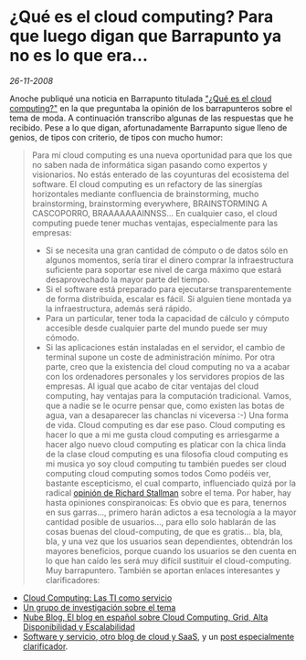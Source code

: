 ¿Qué es el cloud computing? Para que luego digan que Barrapunto ya no es lo que era... 
=======================================================================================

_26-11-2008_

Anoche publiqué una noticia en Barrapunto titulada ["¿Qué es el cloud computing?"](http://preguntas.barrapunto.com/article.pl?sid=08/11/26/0634235) en la que preguntaba la opinión de los barrapunteros sobre el tema de moda. A continuación transcribo algunas de las respuestas que he recibido. Pese a lo que digan, afortunadamente Barrapunto sigue lleno de genios, de tipos con criterio, de tipos con mucho humor:
> Para mí cloud computing es una nueva oportunidad para que los que no saben nada de informática sigan pasando como expertos y visionarios.
> No estás enterado de las coyunturas del ecosistema del software. El cloud computing es un refactory de las sinergías horizontales mediante confluencia de brainstorming, mucho brainstorming, brainstorming everywhere, BRAINSTORMING A CASCOPORRO, BRAAAAAAAINNSS...
> En cualquier caso, el cloud computing puede tener muchas ventajas, especialmente para las empresas:
> 
> *   Si se necesita una gran cantidad de cómputo o de datos sólo en algunos momentos, sería tirar el dinero comprar la infraestructura suficiente para soportar ese nivel de carga máximo que estará desaprovechado la mayor parte del tiempo.
> *   Si el software está preparado para ejecutarse transparentemente de forma distribuida, escalar es fácil. Si alguien tiene montada ya la infraestructura, además será rápido.
> *   Para un particular, tener toda la capacidad de cálculo y cómputo accesible desde cualquier parte del mundo puede ser muy cómodo.
> *   Si las aplicaciones están instaladas en el servidor, el cambio de terminal supone un coste de administración mínimo.
> Por otra parte, creo que la existencia del cloud computing no va a acabar con los ordenadores personales y los servidores propios de las empresas. Al igual que acabo de citar ventajas del cloud computing, hay ventajas para la computación tradicional. Vamos, que a nadie se le ocurre pensar que, como existen las botas de agua, van a desaparecer las chanclas ni viceversa :-)
> Una forma de vida.
> Cloud computing es dar ese paso.
> Cloud computing es hacer lo que a mi me gusta
> cloud computing es arriesgarme a hacer algo nuevo
> cloud computing es platicar con la chica linda de la clase
> cloud computing es una filosofia
> cloud computing es mi musica
> yo soy cloud computing
> tu también puedes ser cloud computing
> cloud computing somos todos
Como podéis ver, bastante escepticismo, el cual comparto, influenciado quizá por la radical [opinión de Richard Stallman](http://www.guardian.co.uk/technology/2008/sep/29/cloud.computing.richard.stallman) sobre el tema. Por haber, hay hasta opiniones conspiranoicas:
> Es obvio que es para, tenernos en sus garras..., primero harán adictos a esa tecnología a la mayor cantidad posible de usuarios..., para ello solo hablarán de las cosas buenas del cloud-computing, de que es gratis... bla, bla, bla, y una vez que los usuarios sean dependientes, obtendrán los mayores beneficios, porque cuando los usuarios se den cuenta en lo que han caído les será muy difícil sustituir el cloud-computing.
Muy barrapuntero. También se aportan enlaces interesantes y clarificadores:

*   [Cloud Computing: Las TI como servicio](http://www.idg.es/Comunicaciones/articulo.asp?id=191003)
*   [Un grupo de investigación sobre el tema](http://dsa-research.org/doku.php)
*   [Nube Blog, El blog en español sobre Cloud Computing, Grid, Alta Disponibilidad y Escalabilidad](http://www.nubeblog.com/)
*   [Software y servicio, otro blog de cloud y SaaS](http://softwareyservicio.wordpress.com/), y un [post especialmente clarificador](http://softwareyservicio.wordpress.com/2008/09/14/directorio-cloud-computing/).